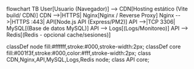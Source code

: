 flowchart TB
  User[Usuario (Navegador)] --> CDN[Hosting estático (Vite build/ CDN)]
  CDN -->|HTTPS| Nginx[Nginx / Reverse Proxy]
  Nginx -->|HTTPS :443| API[Node.js API (Express/PM2)]
  API -->|TCP 3306| MySQL[(Base de datos MySQL)]
  API --> Logs[(Logs/Monitoreo)]
  API --> Redis[(Redis - opcional cache/sesiones)]

  classDef node fill:#ffffff,stroke:#000,stroke-width:2px;
  classDef core fill:#001f3f,stroke:#000,color:#fff,stroke-width:2px;
  class CDN,Nginx,API,MySQL,Logs,Redis node;
  class API core;
